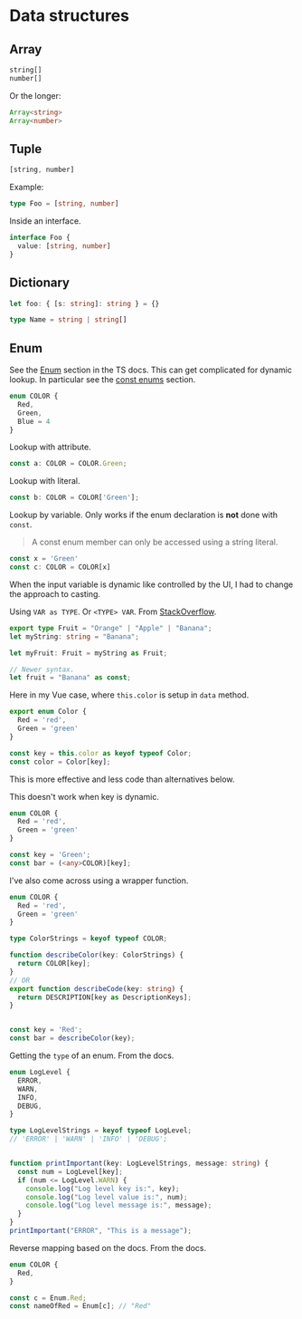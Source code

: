 # Data structures


## Array

```typescript
string[]
number[]
```

Or the longer:

```typescript
Array<string>
Array<number>
```


## Tuple

```typescript
[string, number]
```

Example:

```typescript
type Foo = [string, number]
```

Inside an interface.

```typescript
interface Foo {
  value: [string, number]
}
```


## Dictionary

```typescript
let foo: { [s: string]: string } = {}
```

```typescript
type Name = string | string[]
```


## Enum

See the [Enum](https://www.typescriptlang.org/docs/handbook/enums.html) section in the TS docs. This can get complicated for dynamic lookup. In particular see the [const enums](https://www.typescriptlang.org/docs/handbook/enums.html#const-enums) section.

```typescript
enum COLOR {
  Red,
  Green,
  Blue = 4
}
```

Lookup with attribute.

```typescript
const a: COLOR = COLOR.Green;
```

Lookup with literal.

```typescript
const b: COLOR = COLOR['Green'];
```

Lookup by variable. Only works if the enum declaration is **not** done with `const`.

> A const enum member can only be accessed using a string literal.

```typescript
const x = 'Green'
const c: COLOR = COLOR[x]
```

When the input variable is dynamic like controlled by the UI, I had to change the approach to casting.

Using `VAR as TYPE`. Or `<TYPE> VAR`. From [StackOverflow](https://stackoverflow.com/questions/37978528/typescript-type-string-is-not-assignable-to-type).

```typescript
export type Fruit = "Orange" | "Apple" | "Banana";
let myString: string = "Banana";

let myFruit: Fruit = myString as Fruit;

// Newer syntax.
let fruit = "Banana" as const;
```

Here in my Vue case, where `this.color` is setup in `data` method.

```typescript
export enum Color {
  Red = 'red',
  Green = 'green'
}

const key = this.color as keyof typeof Color;
const color = Color[key];
```

This is more effective and less code than alternatives below.

This doesn't work when key is dynamic.

```typescript
enum COLOR {
  Red = 'red',
  Green = 'green'
}

const key = 'Green';
const bar = (<any>COLOR)[key];
```

I've also come across using a wrapper function.

```typescript
enum COLOR {
  Red = 'red',
  Green = 'green'
}

type ColorStrings = keyof typeof COLOR;

function describeColor(key: ColorStrings) {
  return COLOR[key];
}
// OR
export function describeCode(key: string) {
  return DESCRIPTION[key as DescriptionKeys];
}


const key = 'Red';
const bar = describeColor(key);
```

Getting the `type` of an enum. From the docs.

```typescript
enum LogLevel {
  ERROR,
  WARN,
  INFO,
  DEBUG,
}

type LogLevelStrings = keyof typeof LogLevel;
// 'ERROR' | 'WARN' | 'INFO' | 'DEBUG';


function printImportant(key: LogLevelStrings, message: string) {
  const num = LogLevel[key];
  if (num <= LogLevel.WARN) {
    console.log("Log level key is:", key);
    console.log("Log level value is:", num);
    console.log("Log level message is:", message);
  }
}
printImportant("ERROR", "This is a message");
```

Reverse mapping based on the docs. From the docs.

```typescript
enum COLOR {
  Red,
}

const c = Enum.Red;
const nameOfRed = Enum[c]; // "Red"
```
